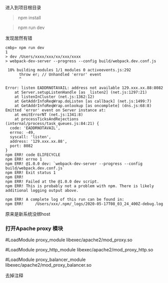 进入到项目根目录

> npm install

> npm run dev

发现居然有错

```
cmbp» npm run dev                                                                                                                                                                  1 
> dev /Users/xxxx/xxx/xx/xxx/xxxx
> webpack-dev-server --progress --config build/webpack.dev.conf.js

 10% building modules 1/1 modules 0 activeevents.js:292                            
      throw er; // Unhandled 'error' event
      ^

Error: listen EADDRNOTAVAIL: address not available 129.xxx.xx.88:8082
    at Server.setupListenHandle [as _listen2] (net.js:1297:21)
    at listenInCluster (net.js:1362:12)
    at GetAddrInfoReqWrap.doListen [as callback] (net.js:1499:7)
    at GetAddrInfoReqWrap.onlookup [as oncomplete] (dns.js:68:8)
Emitted 'error' event on Server instance at:
    at emitErrorNT (net.js:1341:8)
    at processTicksAndRejections (internal/process/task_queues.js:84:21) {
  code: 'EADDRNOTAVAIL',
  errno: -49,
  syscall: 'listen',
  address: '129.xxx.xx.88',
  port: 8082
}
npm ERR! code ELIFECYCLE
npm ERR! errno 1
npm ERR! @1.0.0 dev: `webpack-dev-server --progress --config build/webpack.dev.conf.js`
npm ERR! Exit status 1
npm ERR! 
npm ERR! Failed at the @1.0.0 dev script.
npm ERR! This is probably not a problem with npm. There is likely additional logging output above.

npm ERR! A complete log of this run can be found in:
npm ERR!     /Users/xxx/.npm/_logs/2020-05-17T08_03_24_400Z-debug.log

```


原来是新系统没绑host


### 打开Apache proxy 模块

#LoadModule proxy_module libexec/apache2/mod_proxy.so

#LoadModule proxy_http_module libexec/apache2/mod_proxy_http.so

#LoadModule proxy_balancer_module libexec/apache2/mod_proxy_balancer.so

去掉注释


